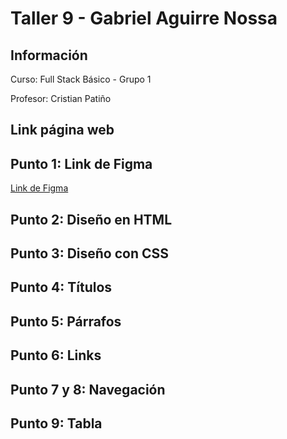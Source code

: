 <h1>Taller 9 - Gabriel Aguirre Nossa</h1>

<h2>Información</h2>
<p>Curso: Full Stack Básico - Grupo 1</p>
<p>Profesor: Cristian Patiño</p>

<h2>Link página web</h2>


<h2>Punto 1: Link de Figma</h2>
<a href="https://www.figma.com/file/8H88UKvKIUAk0Bnzm4hc7e/Gabriel-Aguirre-Nossa?type=design&node-id=0%3A1&mode=design&t=nCamfdtU2Nl5HlKk-1">Link de Figma</a>

<h2>Punto 2: Diseño en HTML</h2>

<h2>Punto 3: Diseño con CSS</h2>

<h2>Punto 4: Títulos</h2>

<h2>Punto 5: Párrafos</h2>

<h2>Punto 6: Links</h2>

<h2>Punto 7 y 8: Navegación</h2>

<h2>Punto 9: Tabla</h2>